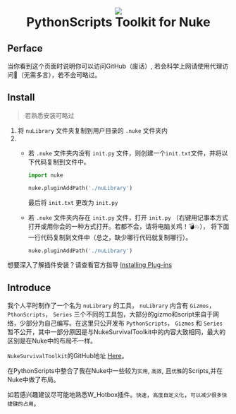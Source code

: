<h1 align="center"> 
      <img src="https://s3.dualstack.us-east-2.amazonaws.com/pythondotorg-assets/media/community/logos/python-logo-only.png">
      <br> PythonScripts Toolkit for Nuke</br>
</h1>

## Perface
当你看到这个页面时说明你可以访问GitHub（废话）, 若会科学上网请使用代理访问:rocket:（无需多言），若不会可略过。

## Install  
> 若熟悉安装可略过
1. 将 `nuLibrary` 文件夹复制到用户目录的 `.nuke` 文件夹内
2. - 若 `.nuke` 文件夹内没有 `init.py` 文件，则创建一个`init.txt`文件，并将以下代码复制到文件中。
      ```python
      import nuke

      nuke.pluginAddPath('./nuLibrary')
      ```
      最后将 `init.txt` 更改为 `init.py`
      
    - 若 `.nuke` 文件夹内存在 `init.py` 文件，打开 `init.py` （右键用记事本方式打开或用你会的一种方式打开。若都不会，请将电脑关鸡！:bomb::boom:），
      将下面一行代码复制到文件中（总之，缺少哪行代码就复制哪行）。
      ```python
      nuke.pluginAddPath('./nuLibrary')
      ``` 
想要深入了解插件安装？请查看官方指导 [Installing Plug-ins](https://learn.foundry.com/nuke/developers/latest/pythondevguide/installing_plugins.html#installingplugins-ref-label)

## Introduce
我个人平时制作了一个名为 `nuLibrary` 的工具， `nuLibrary` 内含有 `Gizmos`， `PthonScripts`， `Series` 三个不同的工具包，大部分的gizmo和script来自于网络，少部分为自己编写。在这里只公开发布 `PythonScripts`， `Gizmos` 和 `Series` 暂不公开，其中一部分原因是与NukeSurvivalToolkit中的内容大致相同，最大的区别是在Nuke中的布局不一样。

`NukeSurvivalToolkit`的GitHub地址 [Here](https://github.com/CreativeLyons/NukeSurvivalToolkit_publicRelease.git)。

在PythonScripts中整合了我在Nuke中一些较为`实用`, `高效`, 且`优雅`的Scripts,并在Nuke中做了布局。

如若感兴趣建议尽可能地熟悉W_Hotbox插件。`快速`，`高度自定义化`，`可以减少很多快捷键的占用`。

